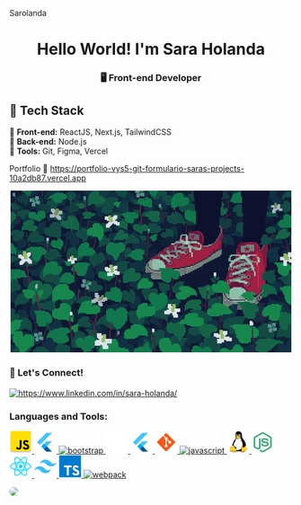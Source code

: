  Sarolanda<h1 align="center">Hello World! I'm Sara Holanda</h1>
<h3 align="center">🖥️ Front-end Developer</h3>

## 🚀 Tech Stack  
🔹 **Front-end:** ReactJS, Next.js, TailwindCSS  
🔹 **Back-end:** Node.js  
🔹 **Tools:** Git, Figma, Vercel  

Portfolio
🌟 https://portfolio-vys5-git-formulario-saras-projects-10a2db87.vercel.app
<p align="center">
  <img src="./gif.gif" width="500"/>
</p>

<h3 align="left">🌸 Let's Connect!  </h3>
<p align="left">
<a href="https://linkedin.com/in/https://www.linkedin.com/in/sara-holanda/" target=" "><img align="center" src="https://raw.githubusercontent.com/rahuldkjain/github-profile-readme-generator/master/src/images/icons/Social/linked-in-alt.svg" alt="https://www.linkedin.com/in/sara-holanda/" height="30" width="40" /></a>
</p>

<h3 align="left">Languages and Tools:</h3>
<p align="left"> <a href="https://developer.android.com" target="  " rel="noreferrer"> <img src="JS.svg" alt="android" width="40" height="40"/> </a> <a href="https://angular.io" target="  " rel="noreferrer"> <img src="flutter.svg" alt="angular" width="40" height="40"/> </a> <a href="https://getbootstrap.com" target="  " rel="noreferrer">
<img src="" alt="bootstrap" width="40" height="40"/> 
</a> <a href="https://expressjs.com" target="  " rel="noreferrer"> 
<img src="figma.svg" alt="express" width="40" height="40"/> 
</a> <a href="https://flutter.dev" target="  " rel="noreferrer">
<img src="flutter.svg" alt="flutter" width="40" height="40"/> </a> <a href="https://git-scm.com/" target="  " rel="noreferrer">
<img src="git.svg" alt="git" width="40" height="40"/> 
</a> <a href="https://developer.mozilla.org/en-US/docs/Web/JavaScript" target="  " rel="noreferrer">
<img src="" alt="javascript" width="40" height="40"/> </a> <a href="https://www.linux.org/" target="  " rel="noreferrer"> 
<img src="https://raw.githubusercontent.com/devicons/devicon/master/icons/linux/linux-original.svg" alt="linux" width="40" height="40"/> </a> <a href="https://nodejs.org" target="  " rel="noreferrer">
<img src="nodejs.svg" alt="nodejs" width="40" height="40"/> </a> <a href="https://reactjs.org/" target="  " rel="noreferrer">
<img src="reactlogo.svg" alt="react" width="40" height="40"/> </a> <a href="https://tailwindcss.com/" target="  " rel="noreferrer"> <img src="tailwind.svg" alt="tailwind" width="40" height="40"/> </a> <a href="https://www.typescriptlang.org/" target="  " rel="noreferrer"> 
<img src="https://raw.githubusercontent.com/devicons/devicon/master/icons/typescript/typescript-original.svg" alt="typescript" width="40" height="40"/> </a> <a href="https://webpack.js.org" target="  " rel="noreferrer">
<img src="" alt="webpack" width="40" height="40"/> </a> </p>
<img src="https://komarev.com/ghpvc/?username=holandara&label=Profile%20views&color=ff9ee4&style=flat" style="border-radius: 8px;" />

